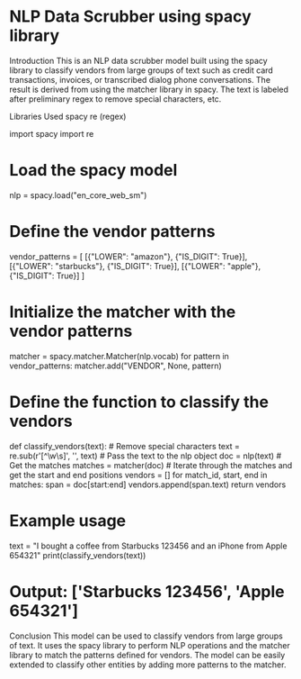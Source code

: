 # NLP Data Scrubber using spacy library
Introduction
This is an NLP data scrubber model built using the spacy library to classify vendors from large groups of text such as credit card transactions, invoices, or transcribed dialog phone conversations. The result is derived from using the matcher library in spacy. The text is labeled after preliminary regex to remove special characters, etc.

Libraries Used
spacy
re (regex)

import spacy
import re

# Load the spacy model
nlp = spacy.load("en_core_web_sm")

# Define the vendor patterns
vendor_patterns = [
    [{"LOWER": "amazon"}, {"IS_DIGIT": True}],
    [{"LOWER": "starbucks"}, {"IS_DIGIT": True}],
    [{"LOWER": "apple"}, {"IS_DIGIT": True}]
]

# Initialize the matcher with the vendor patterns
matcher = spacy.matcher.Matcher(nlp.vocab)
for pattern in vendor_patterns:
    matcher.add("VENDOR", None, pattern)

# Define the function to classify the vendors
def classify_vendors(text):
    # Remove special characters
    text = re.sub(r'[^\w\s]', '', text)
    # Pass the text to the nlp object
    doc = nlp(text)
    # Get the matches
    matches = matcher(doc)
    # Iterate through the matches and get the start and end positions
    vendors = []
    for match_id, start, end in matches:
        span = doc[start:end]
        vendors.append(span.text)
    return vendors

# Example usage
text = "I bought a coffee from Starbucks 123456 and an iPhone from Apple 654321"
print(classify_vendors(text))
# Output: ['Starbucks 123456', 'Apple 654321']


Conclusion
This model can be used to classify vendors from large groups of text. It uses the spacy library to perform NLP operations and the matcher library to match the patterns defined for vendors. The model can be easily extended to classify other entities by adding more patterns to the matcher.
